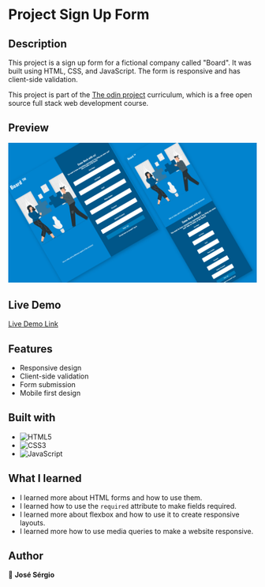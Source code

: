 # Project Sign Up Form

## Description

This project is a sign up form for a fictional company called "Board". It was built using HTML, CSS, and JavaScript. The form is responsive and has client-side validation.

This project is part of the [The odin project](https://www.theodinproject.com/lessons/node-path-intermediate-html-and-css-sign-up-form) curriculum, which is a free open source full stack web development course.

## Preview

<div align="center">

<img src="assets/img/preview.png" alt="Preview"/>

</div>

## Live Demo

[Live Demo Link](https://mrescappe.github.io/PROJECT-Sign-up/)

## Features

- Responsive design
- Client-side validation
- Form submission
- Mobile first design

## Built with

- ![HTML5](https://img.shields.io/badge/html5-%23E34F26.svg?style=for-the-badge&logo=html5&logoColor=white)
- ![CSS3](https://img.shields.io/badge/css3-%231572B6.svg?style=for-the-badge&logo=css3&logoColor=white)
- ![JavaScript](https://img.shields.io/badge/javascript-%23323330.svg?style=for-the-badge&logo=javascript&logoColor=%23F7DF1E)

## What I learned

- I learned more about HTML forms and how to use them.
- I learned how to use the `required` attribute to make fields required.
- I learned more about flexbox and how to use it to create responsive layouts.
- I learned more how to use media queries to make a website responsive.

## Author

👤 **José Sérgio**
